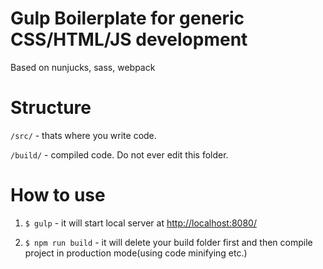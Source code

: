 Gulp Boilerplate for generic CSS/HTML/JS development
=============

Based on nunjucks, sass, webpack

Structure
=============
`/src/` - thats where you write code.

`/build/` - compiled code. Do not ever edit this folder.


How to use
=============


1)  `$ gulp` - it will start local server at <a href="http://localhost:8080/">http://localhost:8080/</a>

2) `$ npm run build` - it will delete your build folder first and then compile project in production mode(using code minifying etc.)